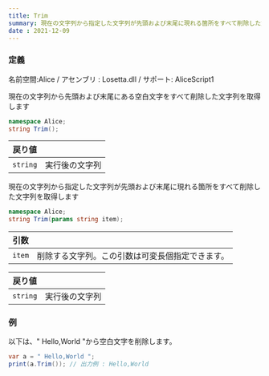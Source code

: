 ```yaml
---
title: Trim
summary: 現在の文字列から指定した文字列が先頭および末尾に現れる箇所をすべて削除した文字列を取得します
date : 2021-12-09
---
```

### 定義
名前空間:Alice / アセンブリ : Losetta.dll / サポート: AliceScript1

現在の文字列から先頭および末尾にある空白文字をすべて削除した文字列を取得します

```cs title="AliceScript"
namespace Alice;
string Trim();
```

|戻り値| |
|-|-|
|`string`|実行後の文字列|

現在の文字列から指定した文字列が先頭および末尾に現れる箇所をすべて削除した文字列を取得します

```cs title="AliceScript"
namespace Alice;
string Trim(params string item);
```

|引数| |
|-|-|
|`item`|削除する文字列。この引数は可変長個指定できます。|

|戻り値| |
|-|-|
|`string`|実行後の文字列|

### 例
以下は、" Hello,World "から空白文字を削除します。

```cs title="AliceScript"
var a = " Hello,World ";
print(a.Trim()); // 出力例 : Hello,World
```
